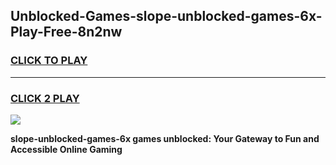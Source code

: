
## Unblocked-Games-slope-unblocked-games-6x-Play-Free-8n2nw
<h3>
<a href="https://premium76.site?title=slope-unblocked-games-6x&ref=12A">CLICK TO PLAY</a></h3>
<hr>

<h3>
<a href="https://premium76.site?title=slope-unblocked-games-6x&ref=12A">CLICK 2 PLAY</a>
  
</h3>

<a href="https://premium76.site?title=slope-unblocked-games-6x&ref=12A"><img src="https://clearcache.store/games.png"></a>


**slope-unblocked-games-6x games unblocked: Your Gateway to Fun and Accessible Online Gaming**
